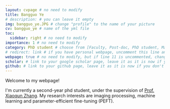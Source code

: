 ```yaml
---
layout: cvpage # no need to modify
title: Bangguo Ye
# description: # you can leave it empty
img: bangguo_ye.JPG # change "profile" to the name of your picture
cv: bangguo_ye # name of the yml file
toc:
  sidebar: right # no need to modify
importance: 1 # no need to modify
category: PhD student # choose from [Faculty, Post-doc, PhD student, Master student, Undergraduate, Alumni]
# redirect: link # if you have personal webpage, uncomment this line and replace "link" with the url of your personal webpage
webpage: true # no need to modify, but if line 11 is uncommented, change "true" to "false"
scholar: # link to your google scholar page, leave it as it is now if you don't have one
github: # link to your github page, leave it as it is now if you don't have one
---
```


Welcome to my webpage!

I'm currently a second-year phd student, under the supervision of [Prof. Xiaoqun Zhang](https://math.sjtu.edu.cn/faculty/xqzhang/). My research interests are imaging processing, machine learning and parameter-efficient fine-tuning (PEFT). 